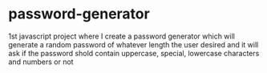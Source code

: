 # password-generator
 1st javascript project where I create a password generator which will generate a random password of whatever length the user desired and it will ask if the password shold contain uppercase, special, lowercase characters and numbers or not 
